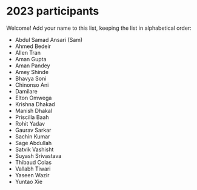 # 2023 participants

Welcome! Add your name to this list, keeping the list in alphabetical order:

- Abdul Samad Ansari (Sam)
- Ahmed Bedeir
- Allen Tran
- Aman Gupta
- Aman Pandey
- Amey Shinde
- Bhavya Soni
- Chinonso Ani
- Damilare
- Elton Omwega
- Krishna Dhakad
- Manish Dhakal
- Priscilla Baah
- Rohit Yadav
- Gaurav Sarkar
- Sachin Kumar
- Sage Abdullah
- Satvik Vashisht
- Suyash Srivastava
- Thibaud Colas
- Vallabh Tiwari
- Yaseen Wazir
- Yuntao Xie
